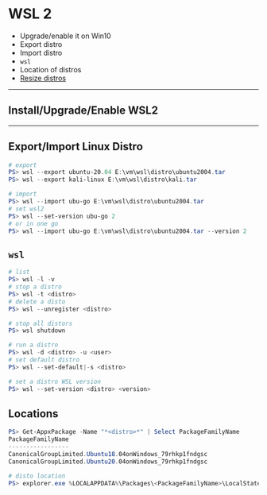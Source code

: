 # WSL 2
* Upgrade/enable it on Win10
* Export distro
* Import distro
* `wsl`
* Location of distros
* [Resize distros][resize-distro]

---

## Install/Upgrade/Enable WSL2


---

## Export/Import Linux Distro
```powershell
# export
PS> wsl --export ubuntu-20.04 E:\vm\wsl\distro\ubuntu2004.tar
PS> wsl --export kali-linux E:\vm\wsl\distro\kali.tar

# import
PS> wsl --import ubu-go E:\vm\wsl\distro\ubuntu2004.tar
# set wsl2
PS> wsl --set-version ubu-go 2
# or in one go
PS> wsl --import ubu-go E:\vm\wsl\distro\ubuntu2004.tar --version 2
```

## `wsl`
```powershell
# list
PS> wsl -l -v
# stop a distro
PS> wsl -t <distro>
# delete a disto
PS> wsl --unregister <distro>

# stop all distors
PS> wsl shutdown

# run a distro
PS> wsl -d <distro> -u <user>
# set default distro
PS> wsl --set-default|-s <distro>

# set a distro WSL version
PS> wsl --set-version <distro> <version>
```

## Locations
```powershell
PS> Get-AppxPackage -Name "*<distro>*" | Select PackageFamilyName
PackageFamilyName
-----------------
CanonicalGroupLimited.Ubuntu18.04onWindows_79rhkp1fndgsc
CanonicalGroupLimited.Ubuntu20.04onWindows_79rhkp1fndgsc

# disto location
PS> explorer.exe %LOCALAPPDATA%\Packages\<PackageFamilyName>\LocalState\<disk>.vhdx
```

[resize-distro]: https://docs.microsoft.com/en-us/windows/wsl/compare-versions#expanding-the-size-of-your-wsl-2-virtual-hardware-disk